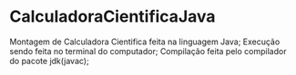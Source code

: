 # CalculadoraCientificaJava

Montagem de Calculadora Cientifica feita na linguagem Java;
Execução sendo feita no terminal do computador;
Compilação feita pelo compilador do pacote jdk(javac);
